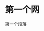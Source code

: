  <!DOCTYPE html>
<html>
<head>
	<title>马文韬</title>
</head>
<body>
	<h1>第一个网</h1>
	<p>第一个段落</p>

</body>
</html>
